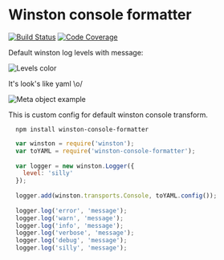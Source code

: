 # Winston console formatter

[![Build Status][travis-img]][travis-url]
[![Code Coverage][codecov-img]][codecov-url]

Default winston log levels with message:

![Levels color](/winston.png?raw=true "Types example")

It's look's like yaml \o/

![Meta object example](/log.png?raw=true "Types example")

This is custom config for default winston console transform.

```
  npm install winston-console-formatter
```

``` js
  var winston = require('winston');
  var toYAML = require('winston-console-formatter');
  
  var logger = new winston.Logger({
    level: 'silly'
  }); 
  
  logger.add(winston.transports.Console, toYAML.config());
  
  logger.log('error', 'message');
  logger.log('warn', 'message');
  logger.log('info', 'message');
  logger.log('verbose', 'message');
  logger.log('debug', 'message');
  logger.log('silly', 'message');
```

[travis-img]: https://travis-ci.org/eugeny-dementev/winston-console-formatter.svg?branch=master
[travis-url]: https://travis-ci.org/eugeny-dementev/winston-console-formatter

[codecov-img]: https://codecov.io/github/eugeny-dementev/winston-console-formatter/coverage.svg?branch=master
[codecov-url]: https://codecov.io/github/eugeny-dementev/winston-console-formatter?branch=master
